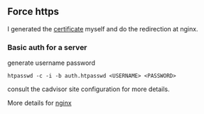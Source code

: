 ## Force https

I generated the [certificate](https://gist.github.com/bindiego/15ceb929310d4bc160e882d7a0b2cfcb) myself and do the redirection at nginx.

### Basic auth for a server

generate username password

```
htpasswd -c -i -b auth.htpasswd <USERNAME> <PASSWORD>
```

consult the cadvisor site configuration for more details.

More details for [nginx](https://docs.nginx.com/nginx/admin-guide/security-controls/configuring-http-basic-authentication/)
